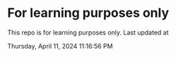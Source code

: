 # For learning purposes only
This repo is for learning purposes only.
Last updated at

Thursday, April 11, 2024 11:16:56 PM

